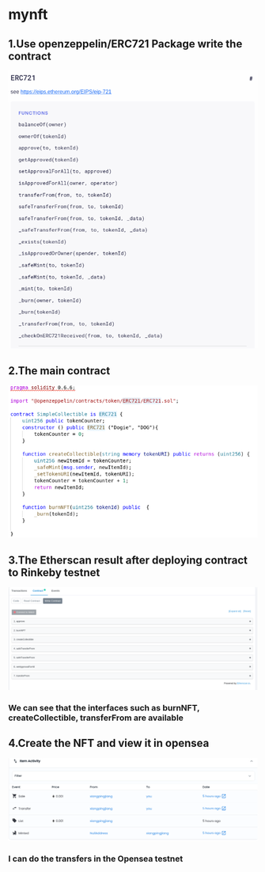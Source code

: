 # mynft

## 1.Use openzeppelin/ERC721  Package write the contract

![alt text](https://github.com/xiangpingjiang/mynft/blob/main/example/ERC721.png) 


## 2.The main  contract  

![alt text](https://github.com/xiangpingjiang/mynft/blob/main/example/contract.png) 


## 3.The  Etherscan result after deploying contract to Rinkeby testnet  

![alt text](https://github.com/xiangpingjiang/mynft/blob/main/example/interface.png) 

### We can see that the interfaces such as burnNFT, createCollectible, transferFrom are available  

##  4.Create the NFT and view it in opensea  

![alt text](https://github.com/xiangpingjiang/mynft/blob/main/example/transfer.png) 

### I can do the transfers in the Opensea testnet
